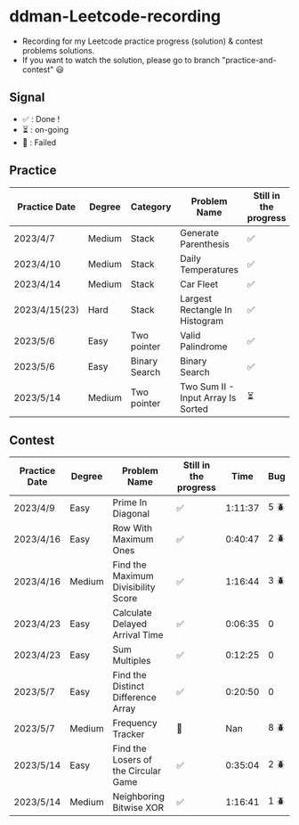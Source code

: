 # ddman-Leetcode-recording
- Recording for my Leetcode practice progress (solution) & contest problems solutions.
- If you want to watch the solution, please go to branch "practice-and-contest" :smiley:

## Signal
* &#x2705; : Done !
* :hourglass_flowing_sand: : on-going
* :shit: : Failed

## Practice

|  Practice Date   | Degree | Category      | Problem Name                       | Still in the progress      |
|  -------------   | ------ | --------      | ------------                       | --------------------       |
|  2023/4/7        | Medium | Stack         | Generate Parenthesis               | &#x2705;                   |
|  2023/4/10       | Medium | Stack         | Daily Temperatures                 | &#x2705;                   |
|  2023/4/14       | Medium | Stack         | Car Fleet                          | &#x2705;                   |
|  2023/4/15(23)   | Hard   | Stack         | Largest Rectangle In Histogram     | &#x2705;                   |
|  2023/5/6        | Easy   | Two pointer   | Valid Palindrome                   | &#x2705;                   |
|  2023/5/6        | Easy   | Binary Search | Binary Search                      | &#x2705;                   |
|  2023/5/14       | Medium | Two pointer   | Two Sum II - Input Array Is Sorted | :hourglass_flowing_sand:   |
 
## Contest

|  Practice Date   | Degree | Problem Name                         | Still in the progress | Time    | Bug        |
|  -------------   | ------ | ------------                         | --------------------  | ----    | ---        |
|  2023/4/9        | Easy   | Prime In Diagonal                    | &#x2705;              | 1:11:37 | 5 :beetle: |
|  2023/4/16       | Easy   | Row With Maximum Ones                | &#x2705;              | 0:40:47 | 2 :beetle: |
|  2023/4/16       | Medium | Find the Maximum Divisibility Score  | &#x2705;              | 1:16:44 | 3 :beetle: |
|  2023/4/23       | Easy   | Calculate Delayed Arrival Time       | &#x2705;              | 0:06:35 | 0          |
|  2023/4/23       | Easy   | Sum Multiples                        | &#x2705;              | 0:12:25 | 0          |
|  2023/5/7        | Easy   | Find the Distinct Difference Array   | &#x2705;              | 0:20:50 | 0          |
|  2023/5/7        | Medium | Frequency Tracker                    | :shit:                | Nan     | 8 :beetle: |
|  2023/5/14       | Easy   | Find the Losers of the Circular Game | &#x2705;              | 0:35:04 | 2 :beetle: |
|  2023/5/14       | Medium | Neighboring Bitwise XOR              | &#x2705;              | 1:16:41 | 1 :beetle: |
